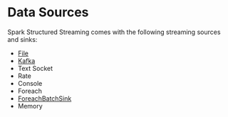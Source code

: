 # Data Sources

Spark Structured Streaming comes with the following streaming sources and sinks:

* [File](file/index.md)
* [Kafka](kafka/index.md)
* Text Socket
* Rate
* Console
* Foreach
* [ForeachBatchSink](ForeachBatchSink.md)
* Memory
